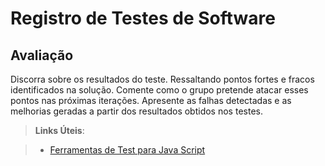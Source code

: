 # Registro de Testes de Software

## Avaliação 

  

Discorra sobre os resultados do teste. Ressaltando pontos fortes e fracos identificados na solução. Comente como o grupo pretende atacar esses pontos nas próximas iterações. Apresente as falhas detectadas e as melhorias geradas a partir dos resultados obtidos nos testes. 

  

> **Links Úteis**: 

> - [Ferramentas de Test para Java Script](https://geekflare.com/javascript-unit-testing/) 
